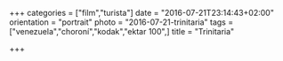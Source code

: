 +++
categories = ["film","turista"]
date = "2016-07-21T23:14:43+02:00"
orientation = "portrait"
photo = "2016-07-21-trinitaria"
tags = ["venezuela","choroní","kodak","ektar 100",]
title = "Trinitaria"

+++
